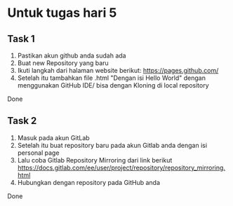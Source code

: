 # Untuk tugas hari 5
## Task 1
1. Pastikan akun github anda sudah ada
2. Buat new Repository yang baru
3. Ikuti langkah dari halaman website berikut: https://pages.github.com/
4. Setelah itu tambahkan file .html "Dengan isi Hello World" dengan menggunakan GitHub IDE/ bisa dengan Kloning di local repository

Done

## Task 2
1. Masuk pada akun GitLab
2. Setelah itu buat repository baru pada akun Gitlab anda dengan isi personal page
3. Lalu coba Gitlab Repository Mirroring dari link berikut https://docs.gitlab.com/ee/user/project/repository/repository_mirroring.html
4. Hubungkan dengan repository pada GitHub anda

Done